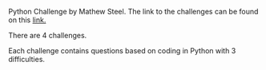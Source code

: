 Python Challenge by Mathew Steel. The link to the challenges can be found on this [link.](https://www.steeldata.org.uk/python.html)

There are 4 challenges. 

Each challenge contains questions based on coding in Python with 3 difficulties.
